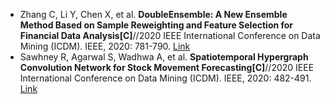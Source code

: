 * Zhang C, Li Y, Chen X, et al. <b>DoubleEnsemble: A New Ensemble Method Based on Sample Reweighting and Feature Selection for Financial Data Analysis[C]</b>//2020 IEEE International Conference on Data Mining (ICDM). IEEE, 2020: 781-790. [Link](https://ieeexplore.ieee.org/abstract/document/9338413/)
* Sawhney R, Agarwal S, Wadhwa A, et al. <b>Spatiotemporal Hypergraph Convolution Network for Stock Movement Forecasting[C]</b>//2020 IEEE International Conference on Data Mining (ICDM). IEEE, 2020: 482-491. [Link](https://ieeexplore.ieee.org/abstract/document/9338303)